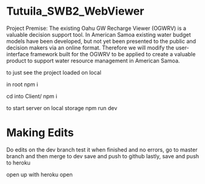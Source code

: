 # Tutuila_SWB2_WebViewer


Project Premise: 
The existing Oahu GW Recharge Viewer (OGWRV) is a valuable decision support tool. In American Samoa existing water budget models have been developed, but not yet been presented to the public and decision makers via an online format. Therefore we will modify the user-interface framework built for the OGWRV to be applied to create a valuable product to support water resource management in American Samoa.

to just see the project loaded on local

in root
npm i

cd into Client/
npm i 

to start server on local storage
npm run dev 


# Making Edits

Do edits on the dev branch
test it
when finished and no errors, go to master branch and then merge to dev
save and push to github
lastly, save and push to heroku

open up with
heroku open





